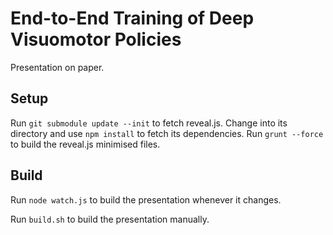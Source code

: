 # End-to-End Training of Deep Visuomotor Policies

Presentation on paper.

## Setup

Run `git submodule update --init` to fetch reveal.js.
Change into its directory and use `npm install` to fetch its dependencies.
Run `grunt --force` to build the reveal.js minimised files.

## Build

Run `node watch.js` to build the presentation whenever it changes.

Run `build.sh` to build the presentation manually.
